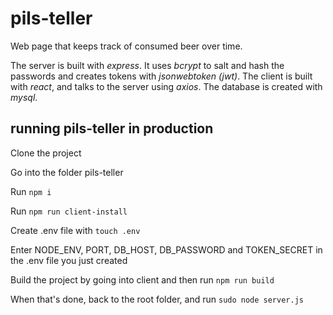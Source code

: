 # pils-teller
Web page that keeps track of consumed beer over time.

The server is built with *express*. It uses *bcrypt* to salt and hash the passwords and creates tokens with *jsonwebtoken (jwt)*.
The client is built with *react*, and talks to the server using *axios*.
The database is created with *mysql*.

## running pils-teller in production
Clone the project

Go into the folder pils-teller

Run `npm i` 

Run `npm run client-install`

Create .env file with `touch .env`

Enter NODE_ENV, PORT, DB_HOST, DB_PASSWORD and TOKEN_SECRET in the .env file you just created

Build the project by going into client and then run `npm run build`

When that's done, back to the root folder, and run `sudo node server.js`
